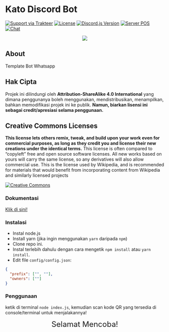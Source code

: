 # Kato Discord Bot

[![Support via Trakteer](https://img.shields.io/badge/Support-me!-green)](https://trakteer.id/katowproject)
[![License](https://img.shields.io/badge/LICENSE-CC--BY--SA--4.0-green)](https://github.com/KatowProject/Kato-Bot/blob/master/LICENSE)
[![Discord.js Version](https://img.shields.io/badge/discord.js-v12-green)]()
[![Server POS](https://img.shields.io/badge/discord-discord.gg%2F3QVwskz-blue)](https://discord.gg/3QVwskz)
[![Chat](https://img.shields.io/discord/336336077755252738)]()

<p align="center"><img src="https://cdn.discordapp.com/attachments/795771950076133438/803900781014548490/109509537_148938896780474_5364768492484447741_o.jpg" /></p>

## About

Template Bot Whatsapp

## Hak Cipta

Projek ini dilindungi oleh **Attribution-ShareAlike 4.0 International** yang dimana penggunanya boleh menggunakan, mendistribusikan, menampilkan, bahkan
memodifikasi projek ini ke publik. **Namun, biarkan lisensi ini sebagai credit/apresiasi selama penggunaan.**

## Creative Commons Licenses

**This license lets others remix, tweak, and build upon your work even for commercial purposes, as long as they credit you and license their new creations under the identical terms.** This license is often compared to “copyleft” free and open source software licenses. All new works based on yours will carry the same license, so any derivatives will also allow commercial use. This is the license used by Wikipedia, and is recommended for materials that would benefit from incorporating content from Wikipedia and similarly licensed projects

[![Creative Commons](https://i.creativecommons.org/l/by-sa/4.0/88x31.png)](https://creativecommons.org/licenses/by-sa/4.0/ "Redirect to Creative Commons")

### Dokumentasi

[Klik di sini!](https://pedroslopez.me/whatsapp-web.js/)

### Instalasi

- Instal node.js
- Install yarn (jika ingin menggunakan `yarn` daripada `npm`)
- Clone repo ini.
- Instal terlebih dahulu dengan cara mengetik `npm install` atau `yarn install`.<br>
- Edit file `config/config.json`:

```json
{
  "prefix": ["", ""],
  "owners": [""]
}
```

### Penggunaan

ketik di terminal `node index.js`, kemudian scan kode QR yang tersedia di console/terminal untuk menjalakannya!

<p align="center"><font size = "5">Selamat Mencoba! </font><br></p>
